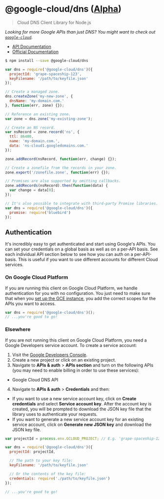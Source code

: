 # @google-cloud/dns ([Alpha][versioning])
> Cloud DNS Client Library for Node.js

*Looking for more Google APIs than just DNS? You might want to check out [`google-cloud`][google-cloud].*

- [API Documentation][gcloud-dns-docs]
- [Official Documentation][cloud-dns-docs]


```sh
$ npm install --save @google-cloud/dns
```
```js
var dns = require('@google-cloud/dns')({
  projectId: 'grape-spaceship-123',
  keyFilename: '/path/to/keyfile.json'
});

// Create a managed zone.
dns.createZone('my-new-zone', {
  dnsName: 'my-domain.com.'
}, function(err, zone) {});

// Reference an existing zone.
var zone = dns.zone('my-existing-zone');

// Create an NS record.
var nsRecord = zone.record('ns', {
  ttl: 86400,
  name: 'my-domain.com.',
  data: 'ns-cloud1.googledomains.com.'
});

zone.addRecord(nsRecord, function(err, change) {});

// Create a zonefile from the records in your zone.
zone.export('/zonefile.zone', function(err) {});

// Promises are also supported by omitting callbacks.
zone.addRecords(nsRecord).then(function(data) {
  var change = data[0];
});

// It's also possible to integrate with third-party Promise libraries.
var dns = require('@google-cloud/dns')({
  promise: require('bluebird')
});
```


## Authentication

It's incredibly easy to get authenticated and start using Google's APIs. You can set your credentials on a global basis as well as on a per-API basis. See each individual API section below to see how you can auth on a per-API-basis. This is useful if you want to use different accounts for different Cloud services.

### On Google Cloud Platform

If you are running this client on Google Cloud Platform, we handle authentication for you with no configuration. You just need to make sure that when you [set up the GCE instance][gce-how-to], you add the correct scopes for the APIs you want to access.

``` js
var dns = require('@google-cloud/dns')();
// ...you're good to go!
```

### Elsewhere

If you are not running this client on Google Cloud Platform, you need a Google Developers service account. To create a service account:

1. Visit the [Google Developers Console][dev-console].
2. Create a new project or click on an existing project.
3. Navigate to  **APIs & auth** > **APIs section** and turn on the following APIs (you may need to enable billing in order to use these services):
  * Google Cloud DNS API
4. Navigate to **APIs & auth** >  **Credentials** and then:
  * If you want to use a new service account key, click on **Create credentials** and select **Service account key**. After the account key is created, you will be prompted to download the JSON key file that the library uses to authenticate your requests.
  * If you want to generate a new service account key for an existing service account, click on **Generate new JSON key** and download the JSON key file.

``` js
var projectId = process.env.GCLOUD_PROJECT; // E.g. 'grape-spaceship-123'

var dns = require('@google-cloud/dns')({
  projectId: projectId,

  // The path to your key file:
  keyFilename: '/path/to/keyfile.json'

  // Or the contents of the key file:
  credentials: require('./path/to/keyfile.json')
});

// ...you're good to go!
```


[versioning]: https://github.com/GoogleCloudPlatform/google-cloud-node#versioning
[google-cloud]: https://github.com/GoogleCloudPlatform/google-cloud-node
[gce-how-to]: https://cloud.google.com/compute/docs/authentication#using
[dev-console]: https://console.developers.google.com/project
[gcloud-dns-docs]: https://googlecloudplatform.github.io/google-cloud-node/#/docs/dns
[cloud-dns-docs]: https://cloud.google.com/dns/docs
